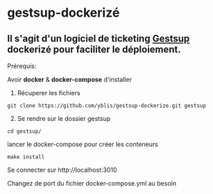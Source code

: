 # gestsup-dockerizé
Il s'agit d'un logiciel de ticketing [Gestsup](https://gestsup.fr/) dockerizé pour faciliter le déploiement.
---

Prérequis:

Avoir **docker** & **docker-compose** d'installer 

1. Récuperer les fichiers

```
git clone https://github.com/yblis/gestsup-dockerize.git gestsup
```

2. Se rendre sur le dossier gestsup

```
cd gestsup/
```
lancer le docker-compose pour créer les conteneurs

```
make install
```
Se connecter sur http://localhost:3010

Changez de port du fichier docker-compose.yml au besoin
